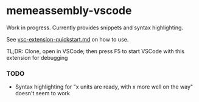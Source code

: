 # memeassembly-vscode

Work in progress. Currently provides snippets and syntax highlighting.

See [vsc-extension-quickstart.md](vsc-extension-quickstart.md) on how to use. 

TL;DR: Clone, open in VSCode; then press F5 to start VSCode with this extension for debugging

### TODO
* Syntax highlighting for "x units are ready, with x more well on the way" doesn't seem to work
